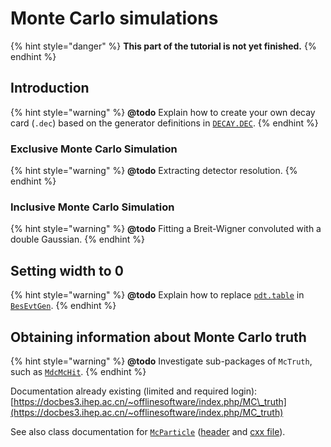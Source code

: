 # Monte Carlo simulations

{% hint style="danger" %}
**This part of the tutorial is not yet finished.**
{% endhint %}

## Introduction

{% hint style="warning" %}
**@todo** Explain how to create your own decay card \(`.dec`\) based on the generator definitions in [`DECAY.DEC`](https://github.com/redeboer/BOSS_Afterburner/blob/master/boss/workarea/Generator/BesEvtGen/BesEvtGen-00-04-00/share/DECAY.DEC).
{% endhint %}

### Exclusive Monte Carlo Simulation

{% hint style="warning" %}
**@todo** Extracting detector resolution.
{% endhint %}

### Inclusive Monte Carlo Simulation

{% hint style="warning" %}
**@todo** Fitting a Breit-Wigner convoluted with a double Gaussian.
{% endhint %}

## Setting width to 0

{% hint style="warning" %}
**@todo** Explain how to replace [`pdt.table`](https://github.com/redeboer/BOSS_Afterburner/blob/master/boss/workarea/Generator/BesEvtGen/BesEvtGen-00-04-00/share/pdt.table) in [`BesEvtGen`](https://github.com/redeboer/BOSS_Afterburner/tree/master/boss/workarea/Generator/BesEvtGen).
{% endhint %}

## Obtaining information about Monte Carlo truth

{% hint style="warning" %}
**@todo** Investigate sub-packages of `McTruth`, such as [`MdcMcHit`](http://bes3.to.infn.it/Boss/7.0.2/html/classEvent_1_1MdcMcHit.html).
{% endhint %}

Documentation already existing \(limited and required login\):  
[https://docbes3.ihep.ac.cn/~offlinesoftware/index.php/MC\_truth](https://docbes3.ihep.ac.cn/~offlinesoftware/index.php/MC_truth)

See also class documentation for [`McParticle`](http://bes3.to.infn.it/Boss/7.0.2/html/classEvent_1_1McParticle.html) \([header](http://bes3.to.infn.it/Boss/7.0.2/html/McParticle_8h.html) and [cxx file](http://bes3.to.infn.it/Boss/7.0.2/html/McParticle_8cxx-source.html)\).

